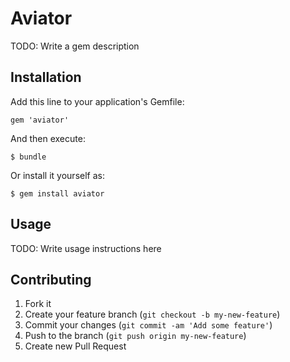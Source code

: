 # Aviator

TODO: Write a gem description

## Installation

Add this line to your application's Gemfile:

    gem 'aviator'

And then execute:

    $ bundle

Or install it yourself as:

    $ gem install aviator

## Usage

TODO: Write usage instructions here

## Contributing

1. Fork it
2. Create your feature branch (`git checkout -b my-new-feature`)
3. Commit your changes (`git commit -am 'Add some feature'`)
4. Push to the branch (`git push origin my-new-feature`)
5. Create new Pull Request
